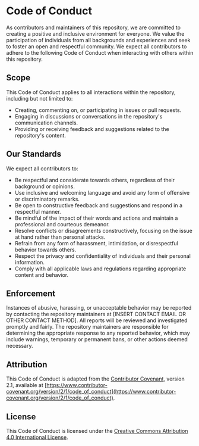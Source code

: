 # Code of Conduct

As contributors and maintainers of this repository, we are committed to creating a positive and inclusive environment for everyone. We value the participation of individuals from all backgrounds and experiences and seek to foster an open and respectful community. We expect all contributors to adhere to the following Code of Conduct when interacting with others within this repository.

## Scope

This Code of Conduct applies to all interactions within the repository, including but not limited to:

- Creating, commenting on, or participating in issues or pull requests.
- Engaging in discussions or conversations in the repository's communication channels.
- Providing or receiving feedback and suggestions related to the repository's content.

## Our Standards

We expect all contributors to:

- Be respectful and considerate towards others, regardless of their background or opinions.
- Use inclusive and welcoming language and avoid any form of offensive or discriminatory remarks.
- Be open to constructive feedback and suggestions and respond in a respectful manner.
- Be mindful of the impact of their words and actions and maintain a professional and courteous demeanor.
- Resolve conflicts or disagreements constructively, focusing on the issue at hand rather than personal attacks.
- Refrain from any form of harassment, intimidation, or disrespectful behavior towards others.
- Respect the privacy and confidentiality of individuals and their personal information.
- Comply with all applicable laws and regulations regarding appropriate content and behavior.

## Enforcement

Instances of abusive, harassing, or unacceptable behavior may be reported by contacting the repository maintainers at [INSERT CONTACT EMAIL OR OTHER CONTACT METHOD]. All reports will be reviewed and investigated promptly and fairly. The repository maintainers are responsible for determining the appropriate response to any reported behavior, which may include warnings, temporary or permanent bans, or other actions deemed necessary.

## Attribution

This Code of Conduct is adapted from the [Contributor Covenant](https://www.contributor-covenant.org), version 2.1, available at [https://www.contributor-covenant.org/version/2/1/code_of_conduct](https://www.contributor-covenant.org/version/2/1/code_of_conduct).

## License

This Code of Conduct is licensed under the [Creative Commons Attribution 4.0 International License](https://creativecommons.org/licenses/by/4.0/).

